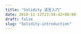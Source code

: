 ```yaml
---
title: "Solidity 语言入门"
date: 2018-11-12T23:58:42+08:00
draft: false
slug: "Solidity-introduction"
---
```

